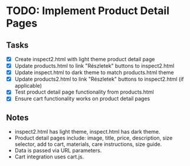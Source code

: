 # TODO: Implement Product Detail Pages

## Tasks
- [x] Create inspect2.html with light theme product detail page
- [x] Update products.html to link "Részletek" buttons to inspect2.html
- [x] Update inspect.html to dark theme to match products.html theme
- [x] Update products2.html to link "Részletek" buttons to inspect2.html (if applicable)
- [x] Test product detail page functionality from products.html
- [x] Ensure cart functionality works on product detail pages

## Notes
- inspect2.html has light theme, inspect.html has dark theme.
- Product detail pages include: image, title, price, description, size selector, add to cart, materials, care instructions, size guide.
- Data is passed via URL parameters.
- Cart integration uses cart.js.
